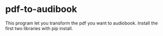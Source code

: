 # pdf-to-audibook

This program let you transform the pdf you want to audiobook. Install the first two libraries with pip install.
